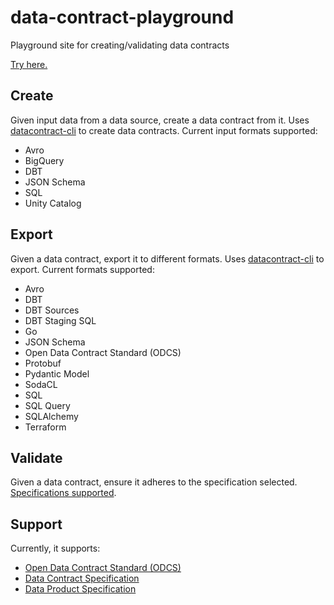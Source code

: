 # data-contract-playground
Playground site for creating/validating data contracts

[Try here.](https://data-catering.github.io/data-contract-playground/)

## Create

Given input data from a data source, create a data contract from it.
Uses [datacontract-cli](https://github.com/datacontract/datacontract-cli) to create data contracts.
Current input formats supported:
- Avro
- BigQuery
- DBT
- JSON Schema
- SQL
- Unity Catalog

## Export

Given a data contract, export it to different formats.
Uses [datacontract-cli](https://github.com/datacontract/datacontract-cli) to export.
Current formats supported:
- Avro
- DBT
- DBT Sources
- DBT Staging SQL
- Go
- JSON Schema
- Open Data Contract Standard (ODCS)
- Protobuf
- Pydantic Model
- SodaCL
- SQL
- SQL Query
- SQLAlchemy
- Terraform

## Validate

Given a data contract, ensure it adheres to the specification selected.
[Specifications supported](#support).

## Support

Currently, it supports:

- [Open Data Contract Standard (ODCS)](https://github.com/bitol-io/open-data-contract-standard)
- [Data Contract Specification](https://github.com/datacontract/datacontract-specification)
- [Data Product Specification](https://github.com/datamesh-architecture/dataproduct-specification)
